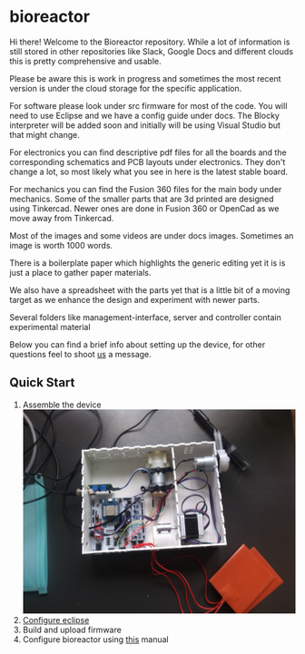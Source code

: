 # bioreactor
Hi there! Welcome to the Bioreactor repository. While a lot of information is still stored in other repositories like Slack, Google Docs and different clouds this is pretty comprehensive and usable.

Please be aware this is work in progress and sometimes the most recent version is under the cloud storage for the specific application.

For software please look under src firmware for most of the code. You will need to use Eclipse and we have a config guide under docs.
The Blocky interpreter will be added soon and initially will be using Visual Studio but that might change.

For electronics you can find descriptive pdf files for all the boards and the corresponding schematics and PCB layouts under electronics. They don't change a lot, so most likely what you see in here is the latest stable board.

For mechanics you can find the Fusion 360 files for the main body under mechanics. Some of the smaller parts that are 3d printed are designed using Tinkercad. Newer ones are done in Fusion 360 or OpenCad as we move away from Tinkercad.

Most of the images and some videos are under docs images. Sometimes an image is worth 1000 words.

There is a boilerplate paper which highlights the generic editing yet it is is just a place to gather paper materials.

We also have a spreadsheet with the parts yet that is a little bit of a moving target as we enhance the design and experiment with newer parts.

Several folders like management-interface, server and controller contain experimental material

Below you can find a brief info about setting up the device, for other questions feel to shoot [us](https://github.com/liquidatom) a message.



## Quick Start

1. Assemble the device ![device preview](docs/images/device_preview.jpg)
2. [Configure eclipse](https://github.com/AdrianMolecule/bioreactor/blob/master/docs/Configuring%20Eclipse%20to%20run%20ESP32.md)  
3. Build and upload firmware
4. Configure bioreactor using [this](https://github.com/AdrianMolecule/bioreactor/tree/master/docs/manual%20bioreactor%20v1.pdf) manual




